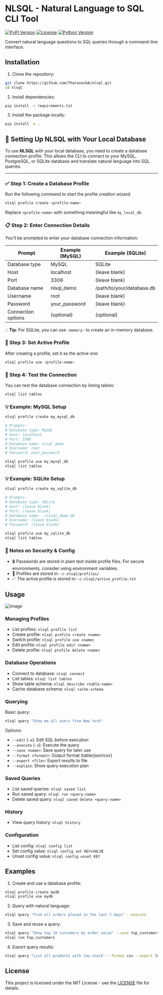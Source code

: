 # NLSQL - Natural Language to SQL CLI Tool

[![PyPI Version](https://img.shields.io/pypi/v/nlsql.svg)](https://pypi.org/project/nlsql/)
[![License](https://img.shields.io/badge/License-MIT-blue.svg)](https://github.com/TharaneshA/nlsql/blob/main/LICENSE)
[![Python Version](https://img.shields.io/badge/python-3.7%2B-blue.svg)](https://www.python.org/)

Convert natural language questions to SQL queries through a command-line interface.

## Installation

1. Clone the repository:
```bash
git clone https://github.com/TharaneshA/nlsql.git
cd nlsql
```

2. Install dependencies:
```bash
pip install -r requirements.txt
```

3. Install the package locally:
```bash
pip install -e .
```

## 🔧 Setting Up NLSQL with Your Local Database

To use **NLSQL** with your local database, you need to create a database connection profile. This allows the CLI to connect to your MySQL, PostgreSQL, or SQLite database and translate natural language into SQL queries.

---

### ✅ Step 1: Create a Database Profile

Run the following command to start the profile creation wizard:

```bash
nlsql profile create <profile-name>
```
Replace `<profile-name>` with something meaningful like `my_local_db`.

### 📋 Step 2: Enter Connection Details
You'll be prompted to enter your database connection information:

| Prompt | Example (MySQL) | Example (SQLite) |
|--------|----------------|------------------|
| Database type | MySQL | SQLite |
| Host | localhost | (leave blank) |
| Port | 3306 | (leave blank) |
| Database name | nlsql_demo | /path/to/your/database.db |
| Username | root | (leave blank) |
| Password | your_password | (leave blank) |
| Connection options | (optional) | (optional) |

💡 **Tip**: For SQLite, you can use `:memory:` to create an in-memory database.

### 🔁 Step 3: Set Active Profile
After creating a profile, set it as the active one:
```bash
nlsql profile use <profile-name>
```

### 🧪 Step 4: Test the Connection
You can test the database connection by listing tables:
```bash
nlsql list tables
```

### 💡 Example: MySQL Setup
```bash
nlsql profile create my_mysql_db

# Prompts:
# Database type: MySQL
# Host: localhost
# Port: 3306
# Database name: nlsql_demo
# Username: root
# Password: your_password

nlsql profile use my_mysql_db
nlsql list tables
```

### 💡 Example: SQLite Setup
```bash
nlsql profile create my_sqlite_db

# Prompts:
# Database type: SQLite
# Host: (leave blank)
# Port: (leave blank)
# Database name: ./nlsql_demo.db
# Username: (leave blank)
# Password: (leave blank)

nlsql profile use my_sqlite_db
nlsql list tables
```

### 🔐 Notes on Security & Config
- 🔒 Passwords are stored in plain text inside profile files. For secure environments, consider using environment variables.
- 📁 Profiles are stored in: `~/.nlsql/profiles/`
- ✅ The active profile is stored in: `~/.nlsql/active_profile.txt`

## Usage

![image](https://github.com/user-attachments/assets/062da90e-5d3b-45c7-a654-341dd100abfe)

### Managing Profiles

- List profiles: `nlsql profile list`
- Create profile: `nlsql profile create <name>`
- Switch profile: `nlsql profile use <name>`
- Edit profile: `nlsql profile edit <name>`
- Delete profile: `nlsql profile delete <name>`

### Database Operations

- Connect to database: `nlsql connect`
- List tables: `nlsql list tables`
- Show table schema: `nlsql describe <table-name>`
- Cache database schema: `nlsql cache-schema`

### Querying

Basic query:
```bash
nlsql query "Show me all users from New York"
```

Options:
- `--edit` (`-e`): Edit SQL before execution
- `--execute` (`-x`): Execute the query
- `--save <name>`: Save query for later use
- `--format <format>`: Output format (table/json/csv)
- `--export <file>`: Export results to file
- `--explain`: Show query execution plan

### Saved Queries

- List saved queries: `nlsql saved list`
- Run saved query: `nlsql run <query-name>`
- Delete saved query: `nlsql saved delete <query-name>`

### History

- View query history: `nlsql history`

### Configuration

- List config: `nlsql config list`
- Set config value: `nlsql config set KEY=VALUE`
- Unset config value: `nlsql config unset KEY`

## Examples

1. Create and use a database profile:
```bash
nlsql profile create mydb
nlsql profile use mydb
```

2. Query with natural language:
```bash
nlsql query "Find all orders placed in the last 7 days" --execute
```

3. Save and reuse a query:
```bash
nlsql query "Show top 10 customers by order value" --save top_customers
nlsql run top_customers
```

4. Export query results:
```bash
nlsql query "List all products with low stock" --format csv --export low_stock.csv
```

## License

This project is licensed under the MIT License - see the [LICENSE](LICENSE) file for details.
